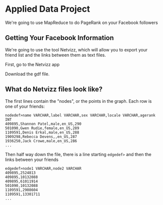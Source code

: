Applied Data Project
====================

We're going to use MapReduce to do PageRank on your Facebook followers

Getting Your Facebook Information
---------------------------------

We're going to use the tool Netvizz, which will allow you to export your friend list and the links between them as text files.

First, go to the Netvizz app



<write the walkthrough of netvizz here>

Download the gdf file.

What do Netvizz files look like?
--------------------------------

The first lines contain the "nodes", or the points in the graph.  Each row is one of your friends:

```
nodedef>name VARCHAR,label VARCHAR,sex VARCHAR,locale VARCHAR,agerank INT
409895,Shannon Patel,male,en_US,290
501090,Gwen Rudie,female,en_US,289
1109591,Denis Erkal,male,en_US,288
1909298,Rebecca Devens,,en_US,287
1936250,Jack Crowe,male,en_US,286
...
```

Then half way down the file, there is a line starting ``edgedef>`` and then the links between your friends

```
edgedef>node1 VARCHAR,node2 VARCHAR
409895,2524813
409895,10132088
409895,61011914
501090,10132088
1109591,2908604
1109591,13301711
...
```
